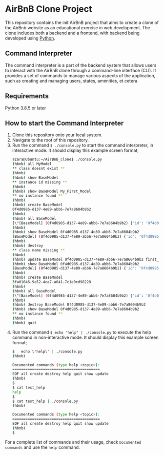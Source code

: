 # AirBnB Clone Project
This repository contains the init AirBnB project that aims to create a clone of the AirBnb website as an educational exercise
in web development. The clone includes both a backend and a frontend, with backend being developed using [Python](https://www.python.org).

## Command Interpreter
The command interpreter is a part of the backend system that allows users to interact with the AirBnB clone through a command-line interface (CLI).
It provides a set of commands to manage various aspects of the application, such as creating and managing users, states, amenities, et cetera.

## Requirements
Python 3.8.5 or later

## How to start the Command Interpreter
1. Clone this repository onto your local system.
2. Navigate to the root of this repository.
3. Run the command `$ ./console.py` to start the command interpreter, in interactive mode.
    It should display this example screen format;
    ```bash
    azara@Ubuntu:~/AirBnB_clone$ ./console.py
    (hbnb) all MyModel
    ** class doesnt exist **
    (hbnb)
    (hbnb) show BaseModel
    ** instance id missing **
    (hbnb)
    (hbnb) show BaseModel My_First_Model
    ** no instance found **
    (hbnb)
    (hbnb) create BaseModel
    0f4d0985-d137-4e89-abb6-7e7a8604b9b2
    (hbnb)
    (hbnb) all BaseModel
    [\"[BaseModel] (0f4d0985-d137-4e89-abb6-7e7a8604b9b2) {'id': '0f4d0985-d137-4e89-abb6-7e7a8604b9b2', 'created_at': datetime.datetime(2024, 2, 8, 16, 49, 7, 684312), 'updated_at': datetime.datetime(2024, 2, 8, 16, 49, 7, 684328)}\"]
    (hbnb)
    (hbnb) show BaseModel 0f4d0985-d137-4e89-abb6-7e7a8604b9b2
    [BaseModel] (0f4d0985-d137-4e89-abb6-7e7a8604b9b2) {'id': '0f4d0985-d137-4e89-abb6-7e7a8604b9b2', 'created_at': datetime.datetime(2024, 2, 8, 16, 49, 7, 684312), 'updated_at': datetime.datetime(2024, 2, 8, 16, 49, 7, 684328)}
    (hbnb)
    (hbnb) destroy
    ** class name missing **
    (hbnb)
    (hbnb) update BaseModel 0f4d0985-d137-4e89-abb6-7e7a8604b9b2 first_name "Azara"
    (hbnb) show BaseModel 0f4d0985-d137-4e89-abb6-7e7a8604b9b2
    [BaseModel] (0f4d0985-d137-4e89-abb6-7e7a8604b9b2) {'id': '0f4d0985-d137-4e89-abb6-7e7a8604b9b2', 'created_at': datetime.datetime(2024, 2, 8, 16, 49, 7, 684312), 'updated_at': datetime.datetime(2024, 2, 8, 16, 50, 5, 779864), 'first_name': 'Azara'}
    (hbnb)
    (hbnb) create BaseModel
    3fa01046-9a52-4ca7-a041-7c1e0cd98228
    (hbnb)
    (hbnb) all BaseModel
    [\"[BaseModel] (0f4d0985-d137-4e89-abb6-7e7a8604b9b2) {'id': '0f4d0985-d137-4e89-abb6-7e7a8604b9b2', 'created_at': datetime.datetime(2024, 2, 8, 16, 49, 7, 684312), 'updated_at': datetime.datetime(2024, 2, 8, 16, 50, 5, 779864), 'first_name': 'Azara'}", "[BaseModel] (3fa01046-9a52-4ca7-a041-7c1e0cd98228) {'id': '3fa01046-9a52-4ca7-a041-7c1e0cd98228', 'created_at': datetime.datetime(2024, 2, 8, 16, 50, 43, 634990), 'updated_at': datetime.datetime(2024, 2, 8, 16, 50, 43, 635017)}\"]
    (hbnb)
    (hbnb) destroy BaseModel 0f4d0985-d137-4e89-abb6-7e7a8604b9b2
    (hbnb) show BaseModel 0f4d0985-d137-4e89-abb6-7e7a8604b9b2
    ** no instance found **
    (hbnb)
    (hbnb) quit

4. Run the command `$ echo "help" | ./console.py` to execute the help command in non-interactive mode.
    It should display this example screen format;
    ```bash
    $   echo \"help\" | ./console.py
    (hbnb)

    Documented commands (type help <topic>):
    ========================================
    EOF all create destroy help quit show update
    (hbnb)
    $
    $ cat test_help
    help
    $
    $ cat test_help | ./console.py
    (hbnb)

    Documented commands (type help <topic>):
    ========================================
    EOF all create destroy help quit show update
    (hbnb)
    $

For a complete list of commands and their usage, check `Documented commands` and use the `help` command.
